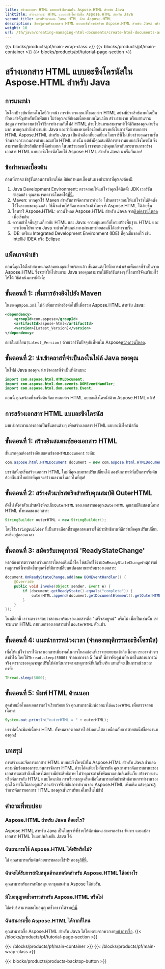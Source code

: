 ```yaml
---
title: สร้างเอกสาร HTML แบบอะซิงโครนัสใน Aspose.HTML สำหรับ Java
linktitle: สร้างเอกสาร HTML แบบอะซิงโครนัสใน Aspose.HTML สำหรับ Java
second_title: การประมวลผล Java HTML ด้วย Aspose.HTML
description: เรียนรู้การสร้างเอกสาร HTML แบบอะซิงโครนัสด้วย Aspose.HTML สำหรับ Java พร้อมคำแนะนำทีละขั้นตอน เคล็ดลับ และคำถามที่พบบ่อยเพื่อการเรียนรู้ที่รวดเร็ว
weight: 10
url: /th/java/creating-managing-html-documents/create-html-documents-async/
---
```


{{< blocks/products/pf/main-wrap-class >}}
{{< blocks/products/pf/main-container >}}
{{< blocks/products/pf/tutorial-page-section >}}

# สร้างเอกสาร HTML แบบอะซิงโครนัสใน Aspose.HTML สำหรับ Java

## การแนะนำ
ในโลกปัจจุบันที่เทคโนโลยีก้าวหน้า การจัดการและแก้ไขเอกสาร HTML อย่างมีประสิทธิภาพถือเป็นทักษะสำคัญสำหรับนักพัฒนา ไม่ว่าคุณจะอัปเดตเนื้อหาแบบไดนามิก สร้างรายงาน หรือผสานรวมข้อมูล การทำความเข้าใจวิธีการทำงานกับไฟล์ HTML ด้วยโปรแกรมสามารถทำให้ชีวิตของคุณง่ายขึ้นมาก หากคุณกำลังทำงานกับ Java และกำลังมองหาเครื่องมืออันทรงพลังในการจัดการเอกสาร HTML Aspose.HTML สำหรับ Java เป็นตัวเลือกที่ยอดเยี่ยม ไลบรารีนี้ไม่เพียงช่วยลดความซับซ้อนของกระบวนการอ่านและแก้ไข HTML เท่านั้น แต่ยังมีคุณสมบัติการทำงานแบบอะซิงโครนัส ซึ่งสามารถเพิ่มประสิทธิภาพได้อย่างมาก ในบทช่วยสอนนี้ เราจะแนะนำคุณเกี่ยวกับกระบวนการสร้างเอกสาร HTML แบบอะซิงโครนัสโดยใช้ Aspose.HTML สำหรับ Java มาเริ่มกันเลย!
## ข้อกำหนดเบื้องต้น
ก่อนที่เราจะเข้าสู่ขั้นตอนการเขียนโค้ด มีข้อกำหนดเบื้องต้นบางประการที่คุณจะต้องมี:
1.  Java Development Environment: ตรวจสอบให้แน่ใจว่าคุณได้ติดตั้ง JDK เวอร์ชันล่าสุดแล้ว คุณสามารถดาวน์โหลดได้[ที่นี่](https://www.oracle.com/java/technologies/javase-jdk11-downloads.html).
2. Maven: หากคุณใช้ Maven สำหรับการจัดการการอ้างอิง โปรดตรวจสอบให้แน่ใจว่าได้ติดตั้งไว้ในระบบของคุณแล้ว วิธีนี้จะช่วยให้จัดการการอ้างอิงไลบรารี Aspose.HTML ได้ง่ายขึ้น
3.  ไลบรารี Aspose.HTML: ดาวน์โหลด Aspose.HTML สำหรับ Java จาก[ลิงค์ดาวน์โหลด](https://releases.aspose.com/html/java/) เพื่อเริ่มต้น
4. ความเข้าใจพื้นฐานเกี่ยวกับ HTML และ Java: ความคุ้นเคยกับโครงสร้างพื้นฐาน HTML และการเขียนโปรแกรม Java จะช่วยให้คุณนำทางผ่านบทช่วยสอนนี้ได้อย่างราบรื่น
5. IDE: เตรียม Integrated Development Environment (IDE) ที่คุณชื่นชอบไว้ เช่น IntelliJ IDEA หรือ Eclipse
## แพ็คเกจนำเข้า
ตอนนี้คุณได้ตั้งค่าสภาพแวดล้อมของคุณเรียบร้อยแล้ว ขั้นตอนต่อไปคือการนำเข้าแพ็คเกจที่จำเป็นจาก Aspose.HTML ซึ่งจะทำให้โปรแกรม Java ของคุณสามารถใช้ฟังก์ชันต่างๆ ที่ไลบรารีจัดเตรียมไว้ให้ได้ วิธีดำเนินการมีดังนี้:
## ขั้นตอนที่ 1: เพิ่มการอ้างอิงไปยัง Maven
 ในของคุณ`pom.xml` ไฟล์ เพิ่มการอ้างอิงต่อไปนี้เพื่อรวม Aspose.HTML สำหรับ Java:
```xml
<dependency>
    <groupId>com.aspose</groupId>
    <artifactId>aspose-html</artifactId>
    <version>[Latest_Version]</version>
</dependency>
```
 อย่าลืมเปลี่ยน`[Latest_Version]` ด้วยเวอร์ชันปัจจุบันที่พบใน Aspose[หน้าดาวน์โหลด](https://releases.aspose.com/html/java/).
## ขั้นตอนที่ 2: นำเข้าคลาสที่จำเป็นลงในไฟล์ Java ของคุณ
ในไฟล์ Java ของคุณ นำเข้าคลาสที่จำเป็นที่ด้านบน:
```java
import com.aspose.html.HTMLDocument;
import com.aspose.html.dom.events.DOMEventHandler;
import com.aspose.html.dom.events.Event;
```
ตอนนี้ คุณพร้อมที่จะเริ่มต้นจัดการเอกสาร HTML แบบอะซิงโครนัสด้วย Aspose.HTML แล้ว!
## การสร้างเอกสาร HTML แบบอะซิงโครนัส
มาแบ่งกระบวนการออกเป็นขั้นตอนต่างๆ เพื่อสร้างเอกสาร HTML แบบอะซิงโครนัสกัน
## ขั้นตอนที่ 1: สร้างอินสแตนซ์ของเอกสาร HTML
 ขั้นแรกคุณต้องสร้างอินสแตนซ์ของ`HTMLDocument` ระดับ:
```java
com.aspose.html.HTMLDocument document = new com.aspose.html.HTMLDocument();
```
บรรทัดนี้จะเริ่มสร้างเอกสาร HTML ใหม่ที่คุณสามารถปรับเปลี่ยนได้ ลองนึกภาพว่านี่เป็นการเริ่มต้นด้วยผืนผ้าใบเปล่าที่คุณจะสร้างผลงานชิ้นเอกในที่สุด!
## ขั้นตอนที่ 2: สร้างตัวแปรสตริงสำหรับคุณสมบัติ OuterHTML
 ถัดไป ตั้งค่าตัวแปรสตริงที่จะเก็บ`OuterHTML` ของเอกสารของคุณ`OuterHTML` คุณสมบัติแสดงเนื้อหา HTML ทั้งหมดของเอกสาร:
```java
StringBuilder outerHTML = new StringBuilder();
```
 โดยใช้`StringBuilder` นี่เป็นทางเลือกที่ชาญฉลาดเพราะให้ประสิทธิภาพที่ดีกว่าเมื่อคุณปรับเปลี่ยนสตริงอยู่ตลอดเวลา
## ขั้นตอนที่ 3: สมัครรับเหตุการณ์ 'ReadyStateChange'
 หากต้องการตรวจสอบว่าเอกสารโหลดเต็มเมื่อใด ให้สมัครใช้งาน`OnReadyStateChange`เหตุการณ์ เหตุการณ์นี้จะเกิดขึ้นทุกครั้งที่มีการเปลี่ยนแปลงสถานะพร้อมของเอกสาร:
```java
document.OnReadyStateChange.add(new DOMEventHandler() {
    @Override
    public void invoke(Object sender, Event e) {
        if (document.getReadyState().equals("complete")) {
            outerHTML.append(document.getDocumentElement().getOuterHTML());
        }
    }
});
```
 ในบล็อกนี้ เราจะตรวจสอบว่าสถานะพร้อมของเอกสารคือ "เสร็จสมบูรณ์" หรือไม่ เมื่อเป็นเช่นนั้น เราจะผนวก HTML ภายนอกของเอกสารเข้าใน`outerHTML` ตัวแปร. 
## ขั้นตอนที่ 4: แนะนำการหน่วงเวลา (จำลองพฤติกรรมอะซิงโครนัส)
 เพื่อให้แน่ใจว่าเราให้เวลาเอกสารเพียงพอในการโหลดก่อนที่เราจะพยายามเข้าถึงเนื้อหา เราอาจทำการล่าช้าได้ โดยใช้`Thread.sleep(5000)` จำลองการรอ 5 วินาที นี่อาจฟังดูน่าเบื่อ แต่ในสถานการณ์จริง ตรรกะของคุณจะถูกปรับให้ดำเนินการตามเหตุการณ์ที่เกิดขึ้นจริง แทนที่จะเป็นการหน่วงเวลาคงที่:
```java
Thread.sleep(5000);
```
## ขั้นตอนที่ 5: พิมพ์ HTML ด้านนอก
 สุดท้ายเมื่อโหลดเอกสารเสร็จเรียบร้อยแล้ว คุณสามารถพิมพ์ออกมาได้`outerHTML` เพื่อตรวจสอบเนื้อหา:
```java
System.out.println("outerHTML = " + outerHTML);
```
บรรทัดนี้จะพิมพ์เนื้อหา HTML ทั้งหมดของเอกสารไปยังคอนโซล เหมือนกับการถ่ายสแน็ปช็อตงานของคุณ!
## บทสรุป
การสร้างและจัดการเอกสาร HTML แบบอะซิงโครนัสใน Aspose.HTML สำหรับ Java ช่วยลดความซับซ้อนของกระบวนการจัดการ HTML ด้วยโค้ดเพียงไม่กี่บรรทัด คุณสามารถจัดการสถานะของเอกสารและเข้าถึงเนื้อหาได้อย่างมีประสิทธิภาพ ไม่ว่าคุณจะกำลังพัฒนาแอปพลิเคชันเว็บ สร้างรายงาน หรือจัดการกับ HTML แบบไดนามิก การเชี่ยวชาญเครื่องมือนี้สามารถเพิ่มประสิทธิภาพการทำงานของคุณได้
ทำไมไม่ลองดูล่ะ? ลองสำรวจฟังก์ชันการทำงานของ Aspose.HTML เพิ่มเติม แล้วคุณจะรู้ว่าการจัดการเอกสาร HTML ของคุณนั้นราบรื่นแค่ไหนในไม่ช้า!
## คำถามที่พบบ่อย
### Aspose.HTML สำหรับ Java คืออะไร?
Aspose.HTML สำหรับ Java เป็นไลบรารีที่ช่วยให้นักพัฒนาสามารถสร้าง จัดการ และแปลงเอกสาร HTML ในแอปพลิเคชัน Java ได้
### ฉันสามารถใช้ Aspose.HTML ได้ฟรีหรือไม่?
 ใช่ คุณสามารถเริ่มต้นด้วยการทดลองใช้ฟรี ลองดูสิ[ที่นี่](https://releases.aspose.com/).
### ฉันจะได้รับการสนับสนุนด้านเทคนิคสำหรับ Aspose.HTML ได้อย่างไร
 คุณสามารถรับการสนับสนุนจากชุมชนผ่าน Aspose ได้[ฟอรั่ม](https://forum.aspose.com/c/html/29).
### มีใบอนุญาตชั่วคราวสำหรับ Aspose.HTML หรือไม่
 ใช่ครับ! สามารถขอใบอนุญาตชั่วคราวได้จาก[ที่นี่](https://purchase.aspose.com/temporary-license/).
### ฉันสามารถซื้อ Aspose.HTML ได้จากที่ไหน
 คุณสามารถซื้อ Aspose.HTML สำหรับ Java ได้โดยตรงจากพวกเขา[หน้าการซื้อ](https://purchase.aspose.com/buy).
{{< /blocks/products/pf/tutorial-page-section >}}

{{< /blocks/products/pf/main-container >}}
{{< /blocks/products/pf/main-wrap-class >}}

{{< blocks/products/products-backtop-button >}}
